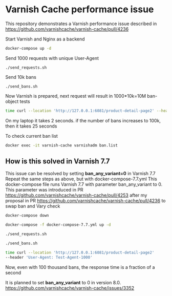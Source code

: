 # Varnish Cache performance issue

This repository demonstrates a Varnish performance issue described in https://github.com/varnishcache/varnish-cache/pull/4236

Start Varnish and Nginx as a backend
```bash
docker-compose up -d
```

Send 1000 requests with unique User-Agent
```
./send_requests.sh
```

Send 10k bans
```
./send_bans.sh
```

Now Varnish is prepared, next request will result in 1000*10k=10M ban-object tests

```bash
time curl --location 'http://127.0.0.1:6081/product-detail-page2' --header 'User-Agent: Test-Agent-1000'
```
On my laptop it takes 2 seconds.
if the number of bans increases to 100k, then it takes 25 seconds


To check current ban list
```bash
docker exec -it varnish-cache varnishadm ban.list
```

## How is this solved in Varnish 7.7
This issue can be resolved by setting **ban_any_variant=0** in Varnish 7.7
Repeat the same steps as above, but with docker-compose-7.7.yml
This docker-compose file runs Varnish 7.7 with parameter ban_any_variant to 0.
This parameter was introduced in PR
https://github.com/varnishcache/varnish-cache/pull/4253
after my proposal in PR https://github.com/varnishcache/varnish-cache/pull/4236
 to swap ban and Vary check


```bash
docker-compose down

docker-compose -f docker-compose-7.7.yml up -d

./send_requests.sh

./send_bans.sh
```

```bash
time curl --location 'http://127.0.0.1:6081/product-detail-page2' 
--header 'User-Agent: Test-Agent-1000'
```

Now, even with 100 thousand bans, the response time is a fraction of a second


It is planned to set **ban_any_variant** to 0 in version 8.0.
https://github.com/varnishcache/varnish-cache/issues/3352